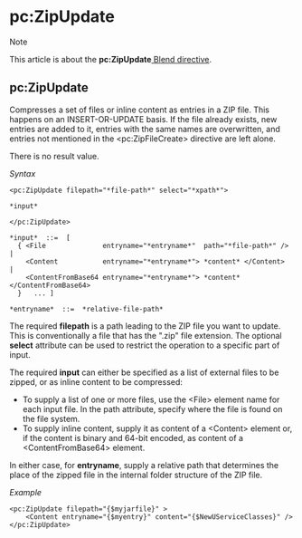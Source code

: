 # pc:ZipUpdate



> [!NOTE]
> This article is about the **pc:ZipUpdate**[ Blend directive](/docs/Repositories/Blend%20directives).

## **pc:ZipUpdate**

Compresses a set of files or inline content as entries in a ZIP file. This happens on an INSERT-OR-UPDATE basis. If the file already exists, new entries are added to it, entries with the same names are overwritten, and entries not mentioned in the \<pc:ZipFileCreate> directive are left alone.

There is no result value.

*Syntax*
 

```
<pc:ZipUpdate filepath="*file-path*" select="*xpath*">

*input*

</pc:ZipUpdate>

*input*  ::=  [
  { <File              entryname="*entryname*"  path="*file-path*" />          |
    <Content           entryname="*entryname*"> *content* </Content>           |
    <ContentFromBase64 entryname="*entryname*"> *content* </ContentFromBase64>   
  }   ... ]

*entryname*  ::=  *relative-file-path*
```

The required **filepath** is a path leading to the ZIP file you want to update. This is conventionally a file that has the ".zip" file extension. The optional **select** attribute can be used to restrict the operation to a specific part of input.

The required **input** can either be specified as a list of external files to be zipped, or as inline content to be compressed:

- To supply a list of one or more files, use the \<File> element name for each input file. In the path attribute, specify where the file is found on the file system.
- To supply inline content, supply it as content of a \<Content> element or, if the content is binary and 64-bit encoded, as content of a \<ContentFromBase64> element.

In either case, for **entryname**, supply a relative path that determines the place of the zipped file in the internal folder structure of the ZIP file.

*Example*

```language-xml
<pc:ZipUpdate filepath="{$myjarfile}" >
    <Content entryname="{$myentry}" content="{$NewUServiceClasses}" />
</pc:ZipUpdate>
```

 
